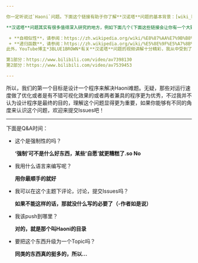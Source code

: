 ```yaml
---

你一定听说过`Haoni`问题。下面这个链接有助于你了解**汉诺塔**问题的基本背景：[wiki_haoni](https://zh.wikipedia.org/wiki/%E6%B1%89%E8%AF%BA%E5%A1%94)

**汉诺塔**问题其实有很多值得深入研究的地方，例如下面几个(下面这些链接会让你有一个大致的了解)：

 + **自相似性**，请参阅：https://zh.wikipedia.org/wiki/%E8%87%AA%E7%9B%B8%E4%BC%BC
 + **递归函数**，请参阅：https://zh.wikipedia.org/wiki/%E5%8E%9F%E5%A7%8B%E9%80%92%E5%BD%92%E5%87%BD%E6%95%B0
此外，YouTube博主*3BLUE1BROWN*有关**汉诺塔**问题的视频讲解十分精彩，我从中受到了不少启发，传送门在下面(顺便说一下，他做的线代系列也真的挺精彩的）

第1部分：https://www.bilibili.com/video/av7398130
第2部分：https://www.bilibili.com/video/av7539453

---
```


所以，我们的第一个目标是设计一个程序来解决Haoni难题。无疑，那些对运行速度做了优化或者是有不错可视化效果的或者两者兼具的程序更为优秀，不过我并不认为设计程序是最终的目的，理解这个问题显得更为重要，如果你能够有不同的角度来认识这个问题，欢迎来提交Issues吧！

---
下面是Q&A时间：
+ 这个是强制性的吗？

  **‘强制’可不是什么好东西，某些'自愿‘就更糟糕了.so No**
+ 我用什么语言来编写呢？

  **用你最顺手的就好**
+ 我可以在这个主题下评论，讨论，提交Issues吗？

  **如果不能这样的话，那就没什么写的必要了（-作者如是说）**
+ 我该push到哪里？

  **对的，就是那个叫Haoni的目录**
+ 要把这个东西升级为一个Topic吗？

  **同类的东西真的挺多的，所以...**
